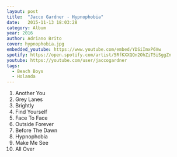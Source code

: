 ```yaml
---
layout: post
title:  "Jacco Gardner - Hypnophobia"
date:   2015-11-13 18:03:28
category: Album
year: 2016
author: Adriano Brito
cover: hypnophobia.jpg
embedded_youtube: https://www.youtube.com/embed/YDSiImxP6Vw
spotify: https://open.spotify.com/artist/5RfKXXQQn2OhZiT5iSggZn
youtube: https://youtube.com/user/jaccogardner
tags:
  - Beach Boys
  - Holanda
---
```


1.	Another You
2.	Grey Lanes
3.	Brightly
4.	Find Yourself
5.	Face To Face
6.	Outside Forever
7.	Before The Dawn
8.	Hypnophobia
9.	Make Me See
10. All Over
